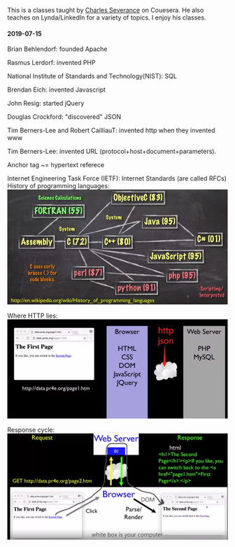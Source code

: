 This is a classes taught by [Charles Severance](https://en.wikipedia.org/wiki/Charles_Severance) on Couesera. He also teaches on Lynda/LinkedIn for a variety of topics. I enjoy his classes. 

#### 2019-07-15

Brian Behlendorf: founded Apache

Rasmus Lerdorf: invented PHP

National Institute of Standards and Technology(NIST): SQL

Brendan Eich: invented Javascript

John Resig: started jQuery

Douglas Crockford: "discovered" JSON

Tim Berners-Lee and Robert CailliauT: invented http when they invented www

Tim Berners-Lee: invented URL (protocol+host+document+parameters).

Anchor tag ~= hypertext referece

Internet Engineering Task Force (IETF): Internet Standards (are called RFCs)
History of programming languages: 
<img src="./imgs/history_of_programming_languages.png" width="1000">

Where HTTP lies: 
<img src="./imgs/http.png" width="1000">

Response cycle: 
<img src="./imgs/response_cycle.png" width="1000">
